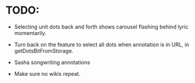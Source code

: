 # TODO:
* Selecting unit dots back and forth shows carousel flashing behind lyric momentarily.
* Turn back on the feature to select all dots when annotation is in URL, in getDotsBitFromStorage.

* Sasha songwriting annotations
* Make sure no wikis repeat.